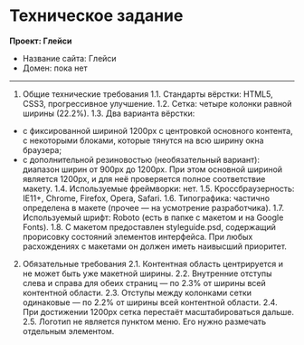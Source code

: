 # Техническое задание

__Проект: Глейси__

* Название сайта: Глейси
* Домен: пока нет
*************************
1. Общие технические требования
1.1. Стандарты вёрстки: HTML5, CSS3, прогрессивное улучшение.
1.2. Сетка: четыре колонки равной ширины (22.2%).
1.3. Два варианта вёрстки:
* с фиксированной шириной 1200px с центровкой основного контента, с некоторыми блоками, которые тянутся на всю ширину окна браузера;
* с дополнительной резиновостью (необязательный вариант): диапазон ширин от 900px до 1200px. При этом основной шириной является 1200px, и для неё проверяется полное соответствие макету.
1.4. Используемые фреймворки: нет.
1.5. Кроссбраузерность: IE11+, Chrome, Firefox, Opera, Safari.
1.6. Типографика: частично определена в макете (прочее — на усмотрение разработчика).
1.7. Используемый шрифт: Roboto (есть в папке с макетом и на Google Fonts).
1.8. С макетом предоставлен styleguide.psd, содержащий прорисовку состояний элементов интерфейса. При любых расхождениях с макетами он должен иметь наивысший приоритет.
2. Обязательные требования
2.1. Контентная область центрируется и не может быть уже макетной ширины.
2.2. Внутренние отступы слева и справа для обеих страниц — по 2.3% от ширины всей контентной области.
2.3. Отступы между колонками сетки одинаковые — по 2.2% от ширины всей контентной области.
2.4. При достижении 1200px сетка перестаёт масштабироваться дальше.
2.5. Логотип не является пунктом меню. Его нужно размечать отдельным элементом.
